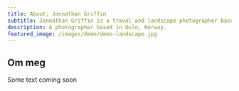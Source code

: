 ```yaml
---
title: About; Jonnathan Griffin
subtitle: Jonnathan Griffin is a travel and landscape photographer based in Oslo, Norway.
description: A photographer based in Oslo, Norway.
featured_image: /images/demo/demo-landscape.jpg
---
```


<!-- ![](/images/demo/demo-landscape.jpg) -->

## Om meg

Some text coming soon
